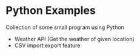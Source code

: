 # Python Examples
Collection of some small program using Python
 - Weather API (Get the weather of given location)
 - CSV import export feature 

